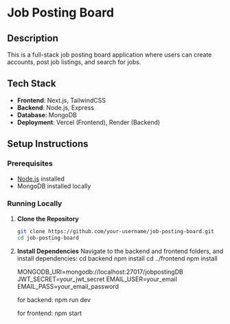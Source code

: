 # Job Posting Board

## Description
This is a full-stack job posting board application where users can create accounts, post job listings, and search for jobs.

## Tech Stack
- **Frontend**: Next.js, TailwindCSS
- **Backend**: Node.js, Express
- **Database**: MongoDB
- **Deployment**: Vercel (Frontend), Render (Backend)

## Setup Instructions

### Prerequisites
- [Node.js](https://nodejs.org/) installed
- MongoDB installed locally

### Running Locally

1. **Clone the Repository**
   ```bash
   git clone https://github.com/your-username/job-posting-board.git
   cd job-posting-board

2. **Install Dependencies**
Navigate to the backend and frontend folders, and install dependencies:
   cd backend
   npm install
   cd ../frontend
   npm install

   MONGODB_URI=mongodb://localhost:27017/jobpostingDB
   JWT_SECRET=your_jwt_secret
   EMAIL_USER=your_email
   EMAIL_PASS=your_email_password

   for backend:
   npm run dev

   for frontend:
   npm start


